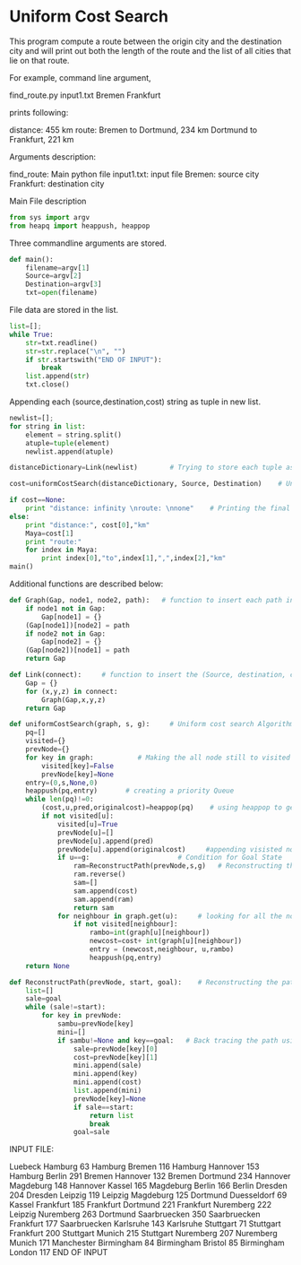 
# Uniform Cost Search

This program compute a route between the origin city and the destination city and will print out both the length of the route and the list of all cities that lie on that route. 

For example, command line argument, 

find_route.py input1.txt Bremen Frankfurt

prints following:

distance: 455 km
route: 
Bremen to Dortmund, 234 km
Dortmund to Frankfurt, 221 km

Arguments description:

find_route: Main python file
input1.txt: input file
Bremen: source city
Frankfurt: destination city


Main File description


```python
from sys import argv
from heapq import heappush, heappop
```

Three commandline arguments are stored.


```python
def main():                          
    filename=argv[1]
    Source=argv[2]
    Destination=argv[3]
    txt=open(filename)
```

File data are stored in the list.


```python
list=[];
while True:
    str=txt.readline()            
    str=str.replace("\n", "")
    if str.startswith("END OF INPUT"):
        break
    list.append(str)
    txt.close()
```

Appending each (source,destination,cost) string as tuple in new list.


```python
newlist=[];
for string in list:         
    element = string.split()
    atuple=tuple(element)
    newlist.append(atuple)
```


```python
distanceDictionary=Link(newlist)        # Trying to store each tuple as dictionary with in dictionary

cost=uniformCostSearch(distanceDictionary, Source, Destination)    # Uniform Cost Search function call
```


```python
if cost==None:
    print "distance: infinity \nroute: \nnone"    # Printing the final distance and route
else:
    print "distance:", cost[0],"km"
    Maya=cost[1]
    print "route:"
    for index in Maya:
        print index[0],"to",index[1],",",index[2],"km"
main()
```

Additional functions are described below:


```python
def Graph(Gap, node1, node2, path):   # function to insert each path into the dictionary with in dictionary
    if node1 not in Gap:
        Gap[node1] = {}
    (Gap[node1])[node2] = path
    if node2 not in Gap:
        Gap[node2] = {}
    (Gap[node2])[node1] = path
    return Gap
```


```python
def Link(connect):     # function to insert the (Source, destination, cost) tuple into the dictionary
    Gap = {}
    for (x,y,z) in connect:
        Graph(Gap,x,y,z)
    return Gap
```


```python
def uniformCostSearch(graph, s, g):     # Uniform cost search Algorithm implementation
    pq=[]
    visited={}
    prevNode={}
    for key in graph:           # Making the all node still to visited Making it as False
        visited[key]=False
        prevNode[key]=None
    entry=(0,s,None,0)
    heappush(pq,entry)       # creating a priority Queue
    while len(pq)!=0:
        (cost,u,pred,originalcost)=heappop(pq)    # using heappop to get the smallest cost node
        if not visited[u]:
            visited[u]=True
            prevNode[u]=[]
            prevNode[u].append(pred)
            prevNode[u].append(originalcost)     #appending visisted node and its original cost
            if u==g:                      # Condition for Goal State
                ram=ReconstructPath(prevNode,s,g)   # Reconstructing the path after goal state is reached
                ram.reverse()
                sam=[]
                sam.append(cost)
                sam.append(ram)
                return sam
            for neighbour in graph.get(u):     # looking for all the node for goal state
                if not visited[neighbour]:
                    rambo=int(graph[u][neighbour])
                    newcost=cost+ int(graph[u][neighbour])
                    entry = (newcost,neighbour, u,rambo)
                    heappush(pq,entry)
    return None
```


```python
def ReconstructPath(prevNode, start, goal):    # Reconstructing the path after reaching the Goal State
    list=[]
    sale=goal
    while (sale!=start):
        for key in prevNode:
            sambu=prevNode[key]
            mini=[]
            if sambu!=None and key==goal:   # Back tracing the path using the goal state as key
                sale=prevNode[key][0]
                cost=prevNode[key][1]
                mini.append(sale)
                mini.append(key)
                mini.append(cost)
                list.append(mini)
                prevNode[key]=None
                if sale==start:
                    return list
                    break
                goal=sale
```

INPUT FILE:
    
Luebeck Hamburg 63
Hamburg Bremen 116
Hamburg Hannover 153
Hamburg Berlin 291
Bremen Hannover 132
Bremen Dortmund 234
Hannover Magdeburg 148
Hannover Kassel 165
Magdeburg Berlin 166
Berlin Dresden 204
Dresden Leipzig 119
Leipzig Magdeburg 125
Dortmund Duesseldorf 69
Kassel Frankfurt 185
Frankfurt Dortmund 221
Frankfurt Nuremberg 222
Leipzig Nuremberg 263
Dortmund Saarbruecken 350
Saarbruecken Frankfurt 177
Saarbruecken Karlsruhe 143
Karlsruhe Stuttgart 71
Stuttgart Frankfurt 200
Stuttgart Munich 215
Stuttgart Nuremberg 207
Nuremberg Munich 171
Manchester Birmingham 84
Birmingham Bristol 85
Birmingham London 117
END OF INPUT

